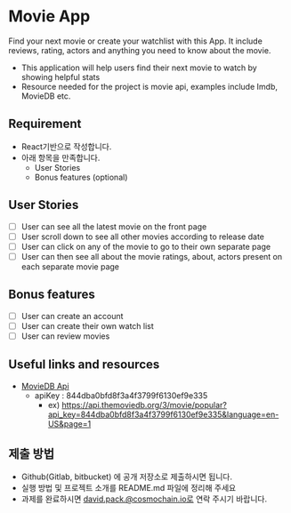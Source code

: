 
# Movie App

Find your next movie or create your watchlist with this App. It include reviews, rating, actors and anything you need to know about the movie.

- This application will help users find their next movie to watch by showing helpful stats
- Resource needed for the project is movie api, examples include Imdb, MovieDB etc.

## Requirement
- React기반으로 작성합니다.
- 아래 항목을 만족합니다.
   - User Stories
   - Bonus features (optional)

## User Stories

- [ ] User can see all the latest movie on the front page
- [ ] User scroll down to see all other movies according to release date
- [ ] User can click on any of the movie to go to their own separate page
- [ ] User can then see all about the movie ratings, about, actors present on each separate movie page

## Bonus features

- [ ] User can create an account
- [ ] User can create their own watch list
- [ ] User can review movies

## Useful links and resources

- [MovieDB Api](https://developers.themoviedb.org/3)
   - apiKey : 844dba0bfd8f3a4f3799f6130ef9e335
      - ex) https://api.themoviedb.org/3/movie/popular?api_key=844dba0bfd8f3a4f3799f6130ef9e335&language=en-US&page=1

## 제출 방법
- Github(Gitlab, bitbucket) 에 공개 저장소로 제출하시면 됩니다.
- 실행 방법 및 프로젝트 소개를 README.md 파일에 정리해 주세요
- 과제를 완료하시면 david.pack.@cosmochain.io로 연락 주시기 바랍니다.
